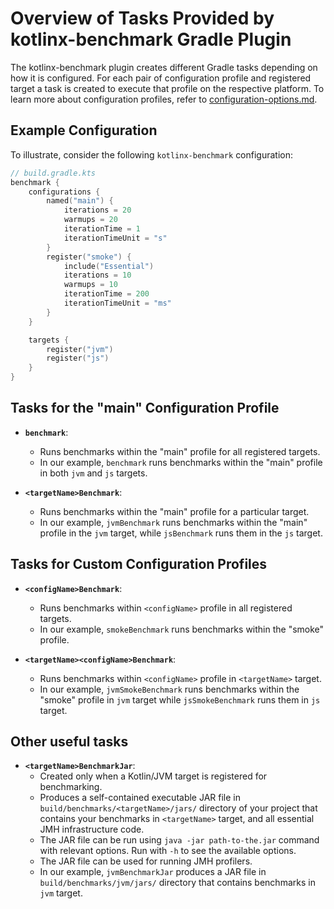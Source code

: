 # Overview of Tasks Provided by kotlinx-benchmark Gradle Plugin

The kotlinx-benchmark plugin creates different Gradle tasks depending on how it is configured.
For each pair of configuration profile and registered target a task is created to execute that profile on the respective platform.
To learn more about configuration profiles, refer to [configuration-options.md](configuration-options.md).

## Example Configuration

To illustrate, consider the following `kotlinx-benchmark` configuration:

```kotlin
// build.gradle.kts
benchmark {
    configurations {
        named("main") {
            iterations = 20
            warmups = 20
            iterationTime = 1
            iterationTimeUnit = "s"
        }
        register("smoke") {
            include("Essential")
            iterations = 10
            warmups = 10
            iterationTime = 200
            iterationTimeUnit = "ms"
        }
    }

    targets {
        register("jvm")
        register("js")
    }
}
```

## Tasks for the "main" Configuration Profile

- **`benchmark`**:
    - Runs benchmarks within the "main" profile for all registered targets. 
    - In our example, `benchmark` runs benchmarks within the "main" profile in both `jvm` and `js` targets.

- **`<targetName>Benchmark`**:
    - Runs benchmarks within the "main" profile for a particular target.
    - In our example, `jvmBenchmark` runs benchmarks within the "main" profile in the `jvm` target, while `jsBenchmark` runs them in the `js` target.

## Tasks for Custom Configuration Profiles

- **`<configName>Benchmark`**:
    - Runs benchmarks within `<configName>` profile in all registered targets.
    - In our example, `smokeBenchmark` runs benchmarks within the "smoke" profile.

- **`<targetName><configName>Benchmark`**:
    - Runs benchmarks within `<configName>` profile in `<targetName>` target.
    - In our example, `jvmSmokeBenchmark` runs benchmarks within the "smoke" profile in `jvm` target while `jsSmokeBenchmark` runs them in `js` target.

## Other useful tasks

- **`<targetName>BenchmarkJar`**:
    - Created only when a Kotlin/JVM target is registered for benchmarking.
    - Produces a self-contained executable JAR file in `build/benchmarks/<targetName>/jars/` directory of your project that contains your benchmarks in `<targetName>` target, and all essential JMH infrastructure code.
    - The JAR file can be run using `java -jar path-to-the.jar` command with relevant options. Run with `-h` to see the available options.
    - The JAR file can be used for running JMH profilers.
    - In our example, `jvmBenchmarkJar` produces a JAR file in `build/benchmarks/jvm/jars/` directory that contains benchmarks in `jvm` target.
